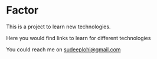 # Factor

This is a project to learn new technologies.

Here you  would find links to learn for different technologies

You could reach me on sudeeplohi@gmail.com

